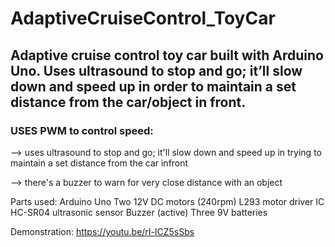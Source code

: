 # AdaptiveCruiseControl_ToyCar

## Adaptive cruise control toy car built with Arduino Uno. Uses ultrasound to stop and go; it’ll slow down and speed up in order to maintain a set distance from the car/object in front.
### USES PWM to control speed:
--> uses ultrasound to stop and go; it'll slow down and speed up in trying to maintain a set distance from the car infront 

--> there's a buzzer to warn for very close distance with an object  

Parts used:
Arduino Uno
Two 12V DC motors (240rpm)
L293 motor driver IC
HC-SR04 ultrasonic sensor
Buzzer (active)
Three 9V batteries

Demonstration: https://youtu.be/rI-lCZ5sSbs
